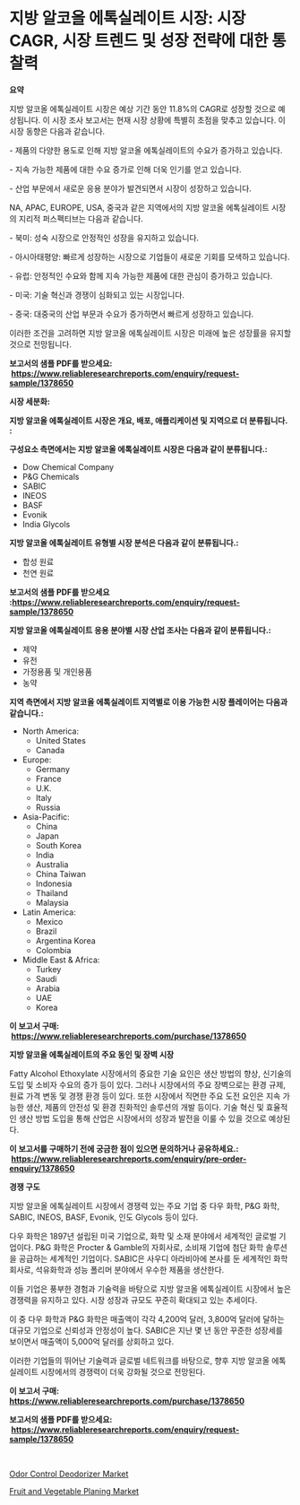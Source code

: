 <p><h1>지방 알코올 에톡실레이트 시장: 시장 CAGR, 시장 트렌드 및 성장 전략에 대한 통찰력</h1></p><p><strong>요약</strong></p>
<p><p>지방 알코올 에톡실레이트 시장은 예상 기간 동안 11.8%의 CAGR로 성장할 것으로 예상됩니다. 이 시장 조사 보고서는 현재 시장 상황에 특별히 초점을 맞추고 있습니다. 이 시장 동향은 다음과 같습니다.</p><p>- 제품의 다양한 용도로 인해 지방 알코올 에톡실레이트의 수요가 증가하고 있습니다.</p><p>- 지속 가능한 제품에 대한 수요 증가로 인해 더욱 인기를 얻고 있습니다.</p><p>- 산업 부문에서 새로운 응용 분야가 발견되면서 시장이 성장하고 있습니다.</p><p>NA, APAC, EUROPE, USA, 중국과 같은 지역에서의 지방 알코올 에톡실레이트 시장의 지리적 퍼스펙티브는 다음과 같습니다.</p><p>- 북미: 성숙 시장으로 안정적인 성장을 유지하고 있습니다.</p><p>- 아시아태평양: 빠르게 성장하는 시장으로 기업들이 새로운 기회를 모색하고 있습니다.</p><p>- 유럽: 안정적인 수요와 함께 지속 가능한 제품에 대한 관심이 증가하고 있습니다.</p><p>- 미국: 기술 혁신과 경쟁이 심화되고 있는 시장입니다.</p><p>- 중국: 대중국의 산업 부문과 수요가 증가하면서 빠르게 성장하고 있습니다.</p><p>이러한 조건을 고려하면 지방 알코올 에톡실레이트 시장은 미래에 높은 성장률을 유지할 것으로 전망됩니다.</p></p>
<p><strong>보고서의 샘플 PDF를 받으세요: &nbsp;<a href="https://www.reliableresearchreports.com/enquiry/request-sample/1378650">https://www.reliableresearchreports.com/enquiry/request-sample/1378650</a></strong></p>
<p><strong>시장 세분화:</strong></p>
<p><strong> 지방 알코올 에톡실레이트 시장은 개요, 배포, 애플리케이션 및 지역으로 더 분류됩니다. :</strong></p>
<p><strong>구성요소 측면에서는 지방 알코올 에톡실레이트 시장은 다음과 같이 분류됩니다.:</strong></p>
<p><ul><li>Dow Chemical Company</li><li>P&G Chemicals</li><li>SABIC</li><li>INEOS</li><li>BASF</li><li>Evonik</li><li>India Glycols</li></ul></p>
<p><strong> 지방 알코올 에톡실레이트 유형별 시장 분석은 다음과 같이 분류됩니다.:</strong></p>
<p><ul><li>합성 원료</li><li>천연 원료</li></ul></p>
<p><strong>보고서의 샘플 PDF를 받으세요 :<a href="https://www.reliableresearchreports.com/enquiry/request-sample/1378650">https://www.reliableresearchreports.com/enquiry/request-sample/1378650</a></strong></p>
<p><strong> 지방 알코올 에톡실레이트 응용 분야별 시장 산업 조사는 다음과 같이 분류됩니다.:</strong></p>
<p><ul><li>제약</li><li>유전</li><li>가정용품 및 개인용품</li><li>농약</li></ul></p>
<p><strong>지역 측면에서 지방 알코올 에톡실레이트 지역별로 이용 가능한 시장 플레이어는 다음과 같습니다.:</strong></p>
<p><ul>
    <li>
        North America:
        <ul>
            <li>United States</li>
            <li>Canada</li>
        </ul>
    </li>
    <li>
        Europe:
        <ul>
            <li>Germany</li>
            <li>France</li>
            <li>U.K.</li>
            <li>Italy</li>
            <li>Russia</li>
        </ul>
    </li>
    <li>
        Asia-Pacific:
        <ul>
            <li>China</li>
            <li>Japan</li>
            <li>South Korea</li>
            <li>India</li>
            <li>Australia</li>
            <li>China Taiwan</li>
            <li>Indonesia</li>
            <li>Thailand</li>
            <li>Malaysia</li>
        </ul>
    </li>
    <li>
        Latin America:
        <ul>
            <li>Mexico</li>
            <li>Brazil</li>
            <li>Argentina Korea</li>
            <li>Colombia</li>
        </ul>
    </li>
    <li>
        Middle East & Africa:
        <ul>
            <li>Turkey</li>
            <li>Saudi</li>
            <li>Arabia</li>
            <li>UAE</li>
            <li>Korea</li>
        </ul>
    </li>
    </ul></p>
<p><strong>이 보고서 구매: &nbsp;<a href="https://www.reliableresearchreports.com/purchase/1378650">https://www.reliableresearchreports.com/purchase/1378650</a></strong></p>
<p><strong>지방 알코올 에톡실레이트의 주요 동인 및 장벽 시장</strong></p>
<p><p>Fatty Alcohol Ethoxylate 시장에서의 중요한 기술 요인은 생산 방법의 향상, 신기술의 도입 및 소비자 수요의 증가 등이 있다. 그러나 시장에서의 주요 장벽으로는 환경 규제, 원료 가격 변동 및 경쟁 환경 등이 있다. 또한 시장에서 직면한 주요 도전 요인은 지속 가능한 생산, 제품의 안전성 및 환경 친화적인 솔루션의 개발 등이다. 기술 혁신 및 효율적인 생산 방법 도입을 통해 산업은 시장에서의 성장과 발전을 이룰 수 있을 것으로 예상된다.</p></p>
<p><strong>이 보고서를 구매하기 전에 궁금한 점이 있으면 문의하거나 공유하세요.: &nbsp;<a href="https://www.reliableresearchreports.com/enquiry/pre-order-enquiry/1378650">https://www.reliableresearchreports.com/enquiry/pre-order-enquiry/1378650</a></strong></p>
<p><strong>경쟁 구도</strong></p>
<p><p>지방 알코올 에톡실레이트 시장에서 경쟁력 있는 주요 기업 중 다우 화학, P&G 화학, SABIC, INEOS, BASF, Evonik, 인도 Glycols 등이 있다. </p><p>다우 화학은 1897년 설립된 미국 기업으로, 화학 및 소재 분야에서 세계적인 글로벌 기업이다. P&G 화학은 Procter & Gamble의 자회사로, 소비재 기업에 첨단 화학 솔루션을 공급하는 세계적인 기업이다. SABIC은 사우디 아라비아에 본사를 둔 세계적인 화학 회사로, 석유화학과 성능 폴리머 분야에서 우수한 제품을 생산한다.</p><p>이들 기업은 풍부한 경험과 기술력을 바탕으로 지방 알코올 에톡실레이트 시장에서 높은 경쟁력을 유지하고 있다. 시장 성장과 규모도 꾸준히 확대되고 있는 추세이다.</p><p>이 중 다우 화학과 P&G 화학은 매출액이 각각 4,200억 달러, 3,800억 달러에 달하는 대규모 기업으로 신뢰성과 안정성이 높다. SABIC은 지난 몇 년 동안 꾸준한 성장세를 보이면서 매출액이 5,000억 달러를 상회하고 있다.</p><p>이러한 기업들의 뛰어난 기술력과 글로벌 네트워크를 바탕으로, 향후 지방 알코올 에톡실레이트 시장에서의 경쟁력이 더욱 강화될 것으로 전망된다.</p></p>
<p><strong>이 보고서 구매: &nbsp; <a href="https://www.reliableresearchreports.com/purchase/1378650">https://www.reliableresearchreports.com/purchase/1378650</a></strong></p>
<p><strong>보고서의 샘플 PDF를 받으세요: &nbsp;<a href="https://www.reliableresearchreports.com/enquiry/request-sample/1378650">https://www.reliableresearchreports.com/enquiry/request-sample/1378650</a></strong><strong></strong></p>
<p>&nbsp;</p>
<p><p><a href="https://github.com/Hazelklievgspy6vdcsmu106w/Market-Research-Report-List-1/blob/main/odor-control-deodorizer-market.md">Odor Control Deodorizer Market</a></p><p><a href="https://picayune-night-cbd.notion.site/Fruit-and-Vegetable-Planing-Market-Offers-Provide-Insightful-Data-for-the-Time-Period-from-2024-to-2-c7898e7c5fa348bdb3902641dcb16e6c">Fruit and Vegetable Planing Market</a></p></p>